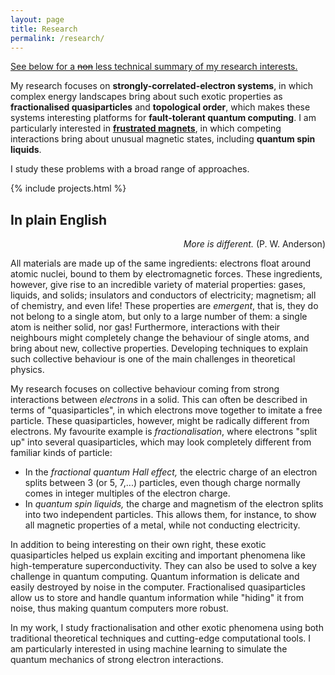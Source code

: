 ```yaml
---
layout: page
title: Research
permalink: /research/
---
```


[See below for a ~~non~~ less technical summary of my research interests.](#in-plain-english)

My research focuses on **strongly-correlated-electron systems**, in which complex energy landscapes bring about such exotic properties as **fractionalised quasiparticles** and **topological order**, which makes these systems interesting platforms for **fault-tolerant quantum computing**.
I am particularly interested in [**frustrated magnets**](/research/frustrated-magnet), in which competing interactions bring about unusual magnetic states, including **quantum spin liquids**.

I study these problems with a broad range of approaches. 


{% include projects.html %}

## In plain English

<p style="text-align: right"> <i>More is different.</i> (P. W. Anderson)</p>

All materials are made up of the same ingredients: electrons float around atomic nuclei, bound to them by electromagnetic forces. These ingredients, however, give rise to an incredible variety of material properties: gases, liquids, and solids; insulators and conductors of electricity; magnetism; all of chemistry, and even life!
These properties are *emergent*, that is, they do not belong to a single atom, but only to a large number of them: a single atom is neither solid, nor gas!
Furthermore, interactions with their neighbours might completely change the behaviour of single atoms, and bring about new, collective properties.
Developing techniques to explain such collective behaviour is one of the main challenges in theoretical physics.

My research focuses on collective behaviour coming from strong interactions between *electrons* in a solid. This can often be described in terms of "quasiparticles", in which electrons move together to imitate a free particle. These quasiparticles, however, might be radically different from electrons. My favourite example is *fractionalisation*, where electrons "split up" into several quasiparticles, which may look completely different from familiar kinds of particle:

* In the *fractional quantum Hall effect,* the electric charge of an electron splits between 3 (or 5, 7,...) particles, even though charge normally comes in integer multiples of the electron charge.
* In *quantum spin liquids,* the charge and magnetism of the electron splits into two independent particles. This allows them, for instance, to show all magnetic properties of a metal, while not conducting electricity.

In addition to being interesting on their own right, these exotic quasiparticles helped us explain exciting and important phenomena like high-temperature superconductivity.
They can also be used to solve a key challenge in quantum computing. Quantum information is delicate and easily destroyed by noise in the computer. Fractionalised quasiparticles allow us to store and handle quantum information while "hiding" it from noise, thus making quantum computers more robust.

In my work, I study fractionalisation and other exotic phenomena using both traditional theoretical techniques and cutting-edge computational tools. I am particularly interested in using machine learning to simulate the quantum mechanics of strong electron interactions.